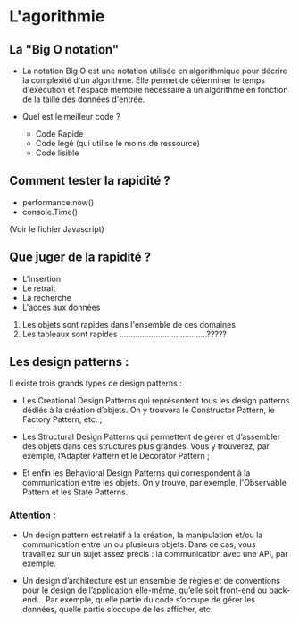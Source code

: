 # L'agorithmie

## La "Big O notation"

- La notation Big O est une notation utilisée en algorithmique pour décrire
  la complexité d'un algorithme. Elle permet de déterminer le temps d'exécution et
  l'espace mémoire nécessaire à un algorithme en fonction de la taille des données d'entrée.

- Quel est le meilleur code ?

  - Code Rapide
  - Code légé (qui utilise le moins de ressource)
  - Code lisible

## Comment tester la rapidité ?

- performance.now()
- console.Time()

(Voir le fichier Javascript)

## Que juger de la rapidité ?

- L'insertion
- Le retrait
- La recherche
- L'acces aux données

1. Les objets sont rapides dans l'ensemble de ces domaines
2. Les tableaux sont rapides .......................................?????

## Les design patterns :

Il existe trois grands types de design patterns :

- Les Creational Design Patterns qui représentent tous les design patterns dédiés à la création d’objets. On y trouvera le Constructor Pattern, le Factory Pattern, etc. ;

- Les Structural Design Patterns qui permettent de gérer et d’assembler des objets dans des structures plus grandes. Vous y trouverez, par exemple, l’Adapter Pattern et le Decorator Pattern ;

- Et enfin les Behavioral Design Patterns qui correspondent à la communication entre les objets. On y trouve, par exemple, l'Observable Pattern et les State Patterns.

### Attention :

- Un design pattern est relatif à la création, la manipulation et/ou la communication entre un ou plusieurs objets. Dans ce cas, vous travaillez sur un sujet assez précis : la communication avec une API, par exemple.

- Un design d’architecture est un ensemble de règles et de conventions pour le design de l’application elle-même, qu’elle soit front-end ou back-end... Par exemple, quelle partie du code s’occupe de gérer les données, quelle partie s’occupe de les afficher, etc.
